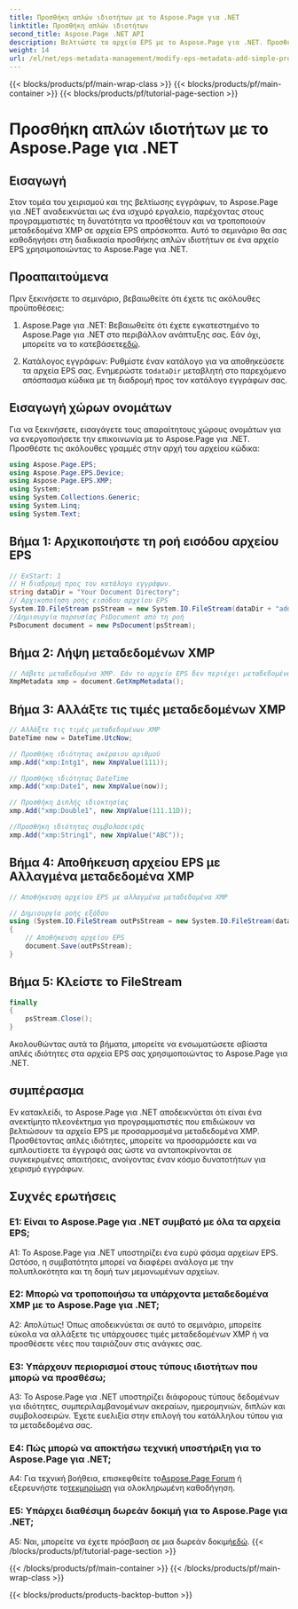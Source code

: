 ```yaml
---
title: Προσθήκη απλών ιδιοτήτων με το Aspose.Page για .NET
linktitle: Προσθήκη απλών ιδιοτήτων
second_title: Aspose.Page .NET API
description: Βελτιώστε τα αρχεία EPS με το Aspose.Page για .NET. Προσθέστε απλές ιδιότητες χωρίς κόπο για προσαρμοσμένα μεταδεδομένα εγγράφων.
weight: 14
url: /el/net/eps-metadata-management/modify-eps-metadata-add-simple-properties/
---
```


{{< blocks/products/pf/main-wrap-class >}}
{{< blocks/products/pf/main-container >}}
{{< blocks/products/pf/tutorial-page-section >}}

# Προσθήκη απλών ιδιοτήτων με το Aspose.Page για .NET

## Εισαγωγή

Στον τομέα του χειρισμού και της βελτίωσης εγγράφων, το Aspose.Page για .NET αναδεικνύεται ως ένα ισχυρό εργαλείο, παρέχοντας στους προγραμματιστές τη δυνατότητα να προσθέτουν και να τροποποιούν μεταδεδομένα XMP σε αρχεία EPS απρόσκοπτα. Αυτό το σεμινάριο θα σας καθοδηγήσει στη διαδικασία προσθήκης απλών ιδιοτήτων σε ένα αρχείο EPS χρησιμοποιώντας το Aspose.Page για .NET.

## Προαπαιτούμενα

Πριν ξεκινήσετε το σεμινάριο, βεβαιωθείτε ότι έχετε τις ακόλουθες προϋποθέσεις:

1.  Aspose.Page για .NET: Βεβαιωθείτε ότι έχετε εγκατεστημένο το Aspose.Page για .NET στο περιβάλλον ανάπτυξης σας. Εάν όχι, μπορείτε να το κατεβάσετε[εδώ](https://releases.aspose.com/page/net/).

2.  Κατάλογος εγγράφων: Ρυθμίστε έναν κατάλογο για να αποθηκεύσετε τα αρχεία EPS σας. Ενημερώστε το`dataDir` μεταβλητή στο παρεχόμενο απόσπασμα κώδικα με τη διαδρομή προς τον κατάλογο εγγράφων σας.

## Εισαγωγή χώρων ονομάτων

Για να ξεκινήσετε, εισαγάγετε τους απαραίτητους χώρους ονομάτων για να ενεργοποιήσετε την επικοινωνία με το Aspose.Page για .NET. Προσθέστε τις ακόλουθες γραμμές στην αρχή του αρχείου κώδικα:

```csharp
using Aspose.Page.EPS;
using Aspose.Page.EPS.Device;
using Aspose.Page.EPS.XMP;
using System;
using System.Collections.Generic;
using System.Linq;
using System.Text;
```

## Βήμα 1: Αρχικοποιήστε τη ροή εισόδου αρχείου EPS

```csharp
// ExStart: 1
// Η διαδρομή προς τον κατάλογο εγγράφων.
string dataDir = "Your Document Directory";
// Αρχικοποίηση ροής εισόδου αρχείου EPS
System.IO.FileStream psStream = new System.IO.FileStream(dataDir + "add_simple_props_input.eps", System.IO.FileMode.Open, System.IO.FileAccess.Read);
//Δημιουργία παρουσίας PsDocument από τη ροή
PsDocument document = new PsDocument(psStream);
```

## Βήμα 2: Λήψη μεταδεδομένων XMP

```csharp
// Λάβετε μεταδεδομένα XMP. Εάν το αρχείο EPS δεν περιέχει μεταδεδομένα XMP, λαμβάνουμε ένα νέο γεμάτο με τιμές από σχόλια μεταδεδομένων PS (%%Creator, %%CreateDate, %%Title, κ.λπ.)
XmpMetadata xmp = document.GetXmpMetadata();
```

## Βήμα 3: Αλλάξτε τις τιμές μεταδεδομένων XMP

```csharp
// Αλλάξτε τις τιμές μεταδεδομένων XMP
DateTime now = DateTime.UtcNow;

// Προσθήκη ιδιότητας ακέραιου αριθμού
xmp.Add("xmp:Intg1", new XmpValue(111));

// Προσθήκη ιδιότητας DateTime
xmp.Add("xmp:Date1", new XmpValue(now));

// Προσθήκη Διπλής ιδιοκτησίας
xmp.Add("xmp:Double1", new XmpValue(111.11D));

//Προσθήκη ιδιότητας συμβολοσειράς
xmp.Add("xmp:String1", new XmpValue("ABC"));
```

## Βήμα 4: Αποθήκευση αρχείου EPS με Αλλαγμένα μεταδεδομένα XMP

```csharp
// Αποθήκευση αρχείου EPS με αλλαγμένα μεταδεδομένα XMP

// Δημιουργία ροής εξόδου
using (System.IO.FileStream outPsStream = new System.IO.FileStream(dataDir + "add_simple_props_output.eps", System.IO.FileMode.Create, System.IO.FileAccess.Write))
{
    // Αποθήκευση αρχείου EPS
    document.Save(outPsStream);
}
```

## Βήμα 5: Κλείστε το FileStream

```csharp
finally
{
    psStream.Close();
}
```

Ακολουθώντας αυτά τα βήματα, μπορείτε να ενσωματώσετε αβίαστα απλές ιδιότητες στα αρχεία EPS σας χρησιμοποιώντας το Aspose.Page για .NET.

## συμπέρασμα

Εν κατακλείδι, το Aspose.Page για .NET αποδεικνύεται ότι είναι ένα ανεκτίμητο πλεονέκτημα για προγραμματιστές που επιδιώκουν να βελτιώσουν τα αρχεία EPS με προσαρμοσμένα μεταδεδομένα XMP. Προσθέτοντας απλές ιδιότητες, μπορείτε να προσαρμόσετε και να εμπλουτίσετε τα έγγραφά σας ώστε να ανταποκρίνονται σε συγκεκριμένες απαιτήσεις, ανοίγοντας έναν κόσμο δυνατοτήτων για χειρισμό εγγράφων.

## Συχνές ερωτήσεις

### Ε1: Είναι το Aspose.Page για .NET συμβατό με όλα τα αρχεία EPS;

A1: Το Aspose.Page για .NET υποστηρίζει ένα ευρύ φάσμα αρχείων EPS. Ωστόσο, η συμβατότητα μπορεί να διαφέρει ανάλογα με την πολυπλοκότητα και τη δομή των μεμονωμένων αρχείων.

### Ε2: Μπορώ να τροποποιήσω τα υπάρχοντα μεταδεδομένα XMP με το Aspose.Page για .NET;

Α2: Απολύτως! Όπως αποδεικνύεται σε αυτό το σεμινάριο, μπορείτε εύκολα να αλλάξετε τις υπάρχουσες τιμές μεταδεδομένων XMP ή να προσθέσετε νέες που ταιριάζουν στις ανάγκες σας.

### Ε3: Υπάρχουν περιορισμοί στους τύπους ιδιοτήτων που μπορώ να προσθέσω;

A3: Το Aspose.Page για .NET υποστηρίζει διάφορους τύπους δεδομένων για ιδιότητες, συμπεριλαμβανομένων ακεραίων, ημερομηνιών, διπλών και συμβολοσειρών. Έχετε ευελιξία στην επιλογή του κατάλληλου τύπου για τα μεταδεδομένα σας.

### Ε4: Πώς μπορώ να αποκτήσω τεχνική υποστήριξη για το Aspose.Page για .NET;

 A4: Για τεχνική βοήθεια, επισκεφθείτε το[Aspose.Page Forum](https://forum.aspose.com/c/page/39) ή εξερευνήστε το[τεκμηρίωση](https://reference.aspose.com/page/net/) για ολοκληρωμένη καθοδήγηση.

### Ε5: Υπάρχει διαθέσιμη δωρεάν δοκιμή για το Aspose.Page για .NET;

 A5: Ναι, μπορείτε να έχετε πρόσβαση σε μια δωρεάν δοκιμή[εδώ](https://releases.aspose.com/).
{{< /blocks/products/pf/tutorial-page-section >}}

{{< /blocks/products/pf/main-container >}}
{{< /blocks/products/pf/main-wrap-class >}}

{{< blocks/products/products-backtop-button >}}

